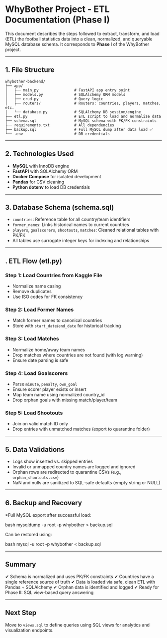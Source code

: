 # WhyBother Project - ETL Documentation (Phase I)

This document describes the steps followed to extract, transform, and load (ETL) the football statistics data into a clean, normalized, and queryable MySQL database schema. It corresponds to **Phase I** of the WhyBother project.

---

## 1. File Structure

```
whybother-backend/
├── app/
│   ├── main.py                # FastAPI app entry point
│   ├── models.py              # SQLAlchemy ORM models
│   ├── crud.py                # Query logic
│   ├── routers/               # Routers: countries, players, matches, etc.
│   └── database.py            # SQLAlchemy DB session/engine
├── etl.py                     # ETL script to load and normalize data
├── schema.sql                 # MySQL schema with PK/FK constraints
├── requirements.txt           # All dependencies
├── backup.sql                 # Full MySQL dump after data load ✅
└── .env                       # DB credentials
```

---

##  2. Technologies Used

* **MySQL** with InnoDB engine
* **FastAPI** with SQLAlchemy ORM
* **Docker Compose** for isolated development
* **Pandas** for CSV cleaning
* **Python dotenv** to load DB credentials

---

##  3. Database Schema (schema.sql)

* `countries`: Reference table for all country/team identifiers 
* `former_names`: Links historical names to current countries 
* `players`, `goalscorers`, `shootouts`, `matches`: Cleaned relational tables with PK/FK 
* All tables use surrogate integer keys for indexing and relationships

---

## . ETL Flow (etl.py)

### Step 1: Load Countries from Kaggle File

* Normalize name casing
* Remove duplicates
* Use ISO codes for FK consistency

### Step 2: Load Former Names

* Match former names to canonical countries
* Store with `start_date`/`end_date` for historical tracking

### Step 3: Load Matches

* Normalize home/away team names
* Drop matches where countries are not found (with log warning)
* Ensure date parsing is safe

### Step 4: Load Goalscorers

* Parse `minute`, `penalty`, `own_goal`
* Ensure scorer player exists or insert
* Map team name using normalized country\_id
* Drop orphan goals with missing match/player/team

### Step 5: Load Shootouts

* Join on valid match ID only
* Drop entries with unmatched matches (export to quarantine folder)

---

## 5. Data Validations

* Logs show inserted vs. skipped entries
* Invalid or unmapped country names are logged and ignored
* Orphan rows are redirected to quarantine CSVs (e.g., `orphan_shootouts.csv`)
* NaN and nulls are sanitized to SQL-safe defaults (empty string or NULL)

---

## 6. Backup and Recovery

*Full MySQL export after successful load:

bash
mysqldump -u root -p whybother > backup.sql

Can be restored using:

bash
mysql -u root -p whybother < backup.sql

---

## Summary

✔ Schema is normalized and uses PK/FK constraints
✔ Countries have a single reference source of truth
✔ Data is loaded via safe, clean ETL with Pandas + SQLAlchemy
✔ Orphan data is identified and logged
✔ Ready for Phase II: SQL view-based query answering

---

## Next Step

Move to `views.sql` to define queries using SQL views for analytics and visualization endpoints.
